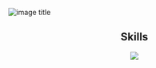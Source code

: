 ![image title](https://rushter.com/counter.svg)


<h2 align="center">Skills </h2>

<p align="center">
  <a href="https://alexzxc.com">
    <img src="https://skillicons.dev/icons?i=python,golang,vscode,androidstudio,c,cs,cpp,js,css,html" />
  </a>
</p>

<p href="https://discord.gg/onlp" align="center">
    <img alt="" src="https://github-readme-stats.vercel.app/api?username=alekszxc1337&theme=tokyonight&show_icons=true">
</p>


